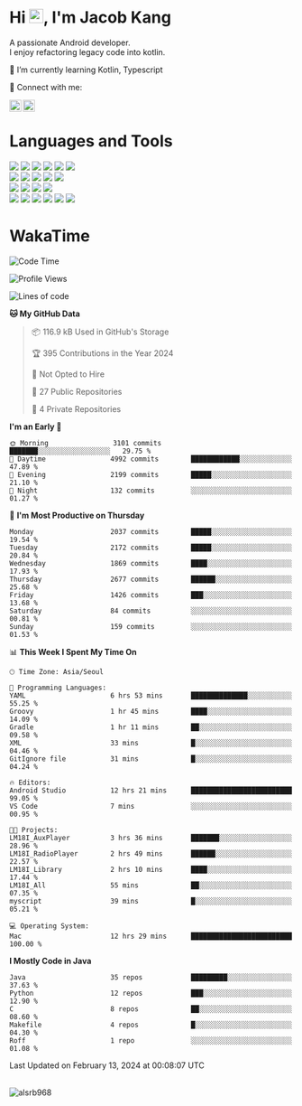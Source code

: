 # Hi <img src="https://media.giphy.com/media/hvRJCLFzcasrR4ia7z/giphy.gif" width="25px">, I'm Jacob Kang
A passionate Android developer.
</br>
I enjoy refactoring legacy code into kotlin.

🌱 I’m currently learning Kotlin, Typescript

🤝 Connect with me:

<a href="https://www.linkedin.com/in/minkyu-kang-b7477b1b2/"><img align="left" src="https://raw.githubusercontent.com/yushi1007/yushi1007/main/images/linkedin.svg" alt="Minkyu Kang | LinkedIn" width="21px"/></a>
<a href="https://www.instagram.com/_jacob_kang/"><img align="left" src="https://raw.githubusercontent.com/yushi1007/yushi1007/main/images/instagram.svg" alt="Jacob Kang | Instagram" width="21px"/></a>

</br>

# Languages and Tools

<div align="left">
<img src="https://img.shields.io/badge/java-007396?logo=java&logoColor=white"/>
<img src="https://img.shields.io/badge/kotlin-7F52FF?logo=kotlin&logoColor=white"/>
<img src="https://img.shields.io/badge/python-3776AB?logo=python&logoColor=white"/>
<img src="https://img.shields.io/badge/bash shell-4EAA25?logo=gnubash&logoColor=white"/>
<img src="https://img.shields.io/badge/c-A8B9CC?logo=c&logoColor=white"/>
<img src="https://img.shields.io/badge/c++-00599C?logo=c%2b%2b&logoColor=white"/>
</div>
<div align="left">
<img src="https://img.shields.io/badge/git-F05032?logo=git&logoColor=white"/>
<img src="https://img.shields.io/badge/github-181717?logo=github&logoColor=white"/>
<img src="https://img.shields.io/badge/mysql-4479A1?logo=mysql&logoColor=white"/>
<img src="https://img.shields.io/badge/sqlite-003B57?logo=sqlite&logoColor=white"/>
<img src="https://img.shields.io/badge/amazon AWS-232F3E?logo=amazonaws&logoColor=white"/>
</div>
<div align="left">
<img src="https://img.shields.io/badge/android-3DDC84?logo=android&logoColor=white"/>
<img src="https://img.shields.io/badge/linux-FCC624?logo=linux&logoColor=white"/>
<img src="https://img.shields.io/badge/flask-000000?logo=flask&logoColor=white"/>
<img src="https://img.shields.io/badge/arduino-00979D?logo=arduino&logoColor=white"/>
</div>
<div align="left">
<img src="https://img.shields.io/badge/slack-4A154B?logo=slack&logoColor=white"/>
<img src="https://img.shields.io/badge/notion-000000?logo=notion&logoColor=white"/>
<img src="https://img.shields.io/badge/jira-0052CC?logo=jira&logoColor=white"/>
<img src="https://img.shields.io/badge/postman-FF6C37?logo=postman&logoColor=white"/>
<img src="https://img.shields.io/badge/intellij-000000?logo=intellijidea&logoColor=white"/>
<img src="https://img.shields.io/badge/pycharm-000000?logo=pycharm&logoColor=white"/>
</div>

# WakaTime

<!--START_SECTION:waka-->
![Code Time](http://img.shields.io/badge/Code%20Time-3%2C490%20hrs%2010%20mins-blue)

![Profile Views](http://img.shields.io/badge/Profile%20Views-0-blue)

![Lines of code](https://img.shields.io/badge/From%20Hello%20World%20I%27ve%20Written-7.5%20million%20lines%20of%20code-blue)

**🐱 My GitHub Data** 

> 📦 116.9 kB Used in GitHub's Storage 
 > 
> 🏆 395 Contributions in the Year 2024
 > 
> 🚫 Not Opted to Hire
 > 
> 📜 27 Public Repositories 
 > 
> 🔑 4 Private Repositories 
 > 
**I'm an Early 🐤** 

```text
🌞 Morning                3101 commits        ███████░░░░░░░░░░░░░░░░░░   29.75 % 
🌆 Daytime                4992 commits        ████████████░░░░░░░░░░░░░   47.89 % 
🌃 Evening                2199 commits        █████░░░░░░░░░░░░░░░░░░░░   21.10 % 
🌙 Night                  132 commits         ░░░░░░░░░░░░░░░░░░░░░░░░░   01.27 % 
```
📅 **I'm Most Productive on Thursday** 

```text
Monday                   2037 commits        █████░░░░░░░░░░░░░░░░░░░░   19.54 % 
Tuesday                  2172 commits        █████░░░░░░░░░░░░░░░░░░░░   20.84 % 
Wednesday                1869 commits        ████░░░░░░░░░░░░░░░░░░░░░   17.93 % 
Thursday                 2677 commits        ██████░░░░░░░░░░░░░░░░░░░   25.68 % 
Friday                   1426 commits        ███░░░░░░░░░░░░░░░░░░░░░░   13.68 % 
Saturday                 84 commits          ░░░░░░░░░░░░░░░░░░░░░░░░░   00.81 % 
Sunday                   159 commits         ░░░░░░░░░░░░░░░░░░░░░░░░░   01.53 % 
```


📊 **This Week I Spent My Time On** 

```text
🕑︎ Time Zone: Asia/Seoul

💬 Programming Languages: 
YAML                     6 hrs 53 mins       ██████████████░░░░░░░░░░░   55.25 % 
Groovy                   1 hr 45 mins        ████░░░░░░░░░░░░░░░░░░░░░   14.09 % 
Gradle                   1 hr 11 mins        ██░░░░░░░░░░░░░░░░░░░░░░░   09.58 % 
XML                      33 mins             █░░░░░░░░░░░░░░░░░░░░░░░░   04.46 % 
GitIgnore file           31 mins             █░░░░░░░░░░░░░░░░░░░░░░░░   04.24 % 

🔥 Editors: 
Android Studio           12 hrs 21 mins      █████████████████████████   99.05 % 
VS Code                  7 mins              ░░░░░░░░░░░░░░░░░░░░░░░░░   00.95 % 

🐱‍💻 Projects: 
LM18I_AuxPlayer          3 hrs 36 mins       ███████░░░░░░░░░░░░░░░░░░   28.96 % 
LM18I_RadioPlayer        2 hrs 49 mins       ██████░░░░░░░░░░░░░░░░░░░   22.57 % 
LM18I_Library            2 hrs 10 mins       ████░░░░░░░░░░░░░░░░░░░░░   17.44 % 
LM18I_All                55 mins             ██░░░░░░░░░░░░░░░░░░░░░░░   07.35 % 
myscript                 39 mins             █░░░░░░░░░░░░░░░░░░░░░░░░   05.21 % 

💻 Operating System: 
Mac                      12 hrs 29 mins      █████████████████████████   100.00 % 
```

**I Mostly Code in Java** 

```text
Java                     35 repos            █████████░░░░░░░░░░░░░░░░   37.63 % 
Python                   12 repos            ███░░░░░░░░░░░░░░░░░░░░░░   12.90 % 
C                        8 repos             ██░░░░░░░░░░░░░░░░░░░░░░░   08.60 % 
Makefile                 4 repos             █░░░░░░░░░░░░░░░░░░░░░░░░   04.30 % 
Roff                     1 repo              ░░░░░░░░░░░░░░░░░░░░░░░░░   01.08 % 
```




 Last Updated on February 13, 2024 at 00:08:07 UTC
<!--END_SECTION:waka-->

</br>

<div align="left">
<img align="left" src="https://github-readme-stats.vercel.app/api/top-langs?username=alsrb968&show_icons=true&locale=en&layout=compact&theme=dark" alt="alsrb968" />
</div>
